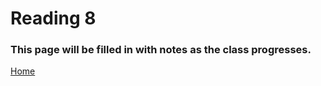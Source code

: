 # Reading 8

### This page will be filled in with notes as the class progresses.

[Home](https://peymade.github.io/reading-notes/)